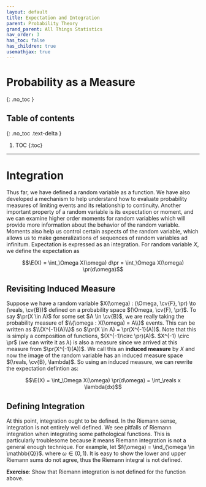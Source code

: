 ```yaml
---
layout: default
title: Expectation and Integration
parent: Probability Theory
grand_parent: All Things Statistics
nav_order: 3
has_toc: false
has_children: true
usemathjax: true
---
```


# Probability as a Measure
{: .no_toc }

## Table of contents
{: .no_toc .text-delta }

1. TOC
{:toc}

---

$\newcommand{\reals}{\mathbb{R}}$ $\newcommand{\nats}{\mathbb{N}}$ $\newcommand{\ind}{\mathbb{1}}$  $\newcommand{\pr}{\mathbb{P}}$ $\newcommand{\cv}[1]{\mathcal{#1}}$ $\newcommand{\nul}{\varnothing}$ $\newcommand{\eps}{\varepsilon}$ $\newcommand{\E}{\mathbb{E}}$ 

# Integration

Thus far, we have defined a random variable as a function. We have also developed a mechanism to help understand how to evaluate probability measures of limiting events and its relationship to continuity. Another important property of a random variable is its expectation or moment, and we can examine higher order moments for random variables which will provide more information about the behavior of the random variable. Moments also help us control certain aspects of the random variable, which allows us to make generalizations of sequences of random variables ad infinitum. Expectation is expressed as an integration. For random variable $X$, we define the expectation as

$$\E(X) = \int_\Omega X(\omega) d\pr = \int_\Omega X(\omega) \pr(d\omega)$$

## Revisiting Induced Measure

Suppose we have a random variable $X(\omega) : (\Omega, \cv{F}, \pr) \to (\reals, \cv{B})$ defined on a probability space $(\Omega, \cv{F}, \pr)$. To say $\pr(X \in A)$ for some set $A \in \cv{B}$, we are really taking the probability measure of $\\{\omega : X(\omega) = A\\}$ events. This can be written as $\\{X^{-1}(A)\\}$ so $\pr(X \in A) = \pr(X^{-1}(A))$. Note that this is simply a composition of functions, $(X^{-1}\circ \pr)(A)$. $X^{-1} \circ \pr$ (we can write it as $\lambda$) is also a measure since we arrived at this measure from $\pr(X^{-1}(A))$. We call this an **induced measure** by $X$ and now the image of the random variable has an induced measure space $(\reals, \cv{B}, \lambda)$. So using an induced measure, we can rewrite the expectation defintion as:

$$\E(X) = \int_\Omega X(\omega) \pr(d\omega) = \int_\reals x \lambda(dx)$$

## Defining Integration

At this point, integration ought to be defined. In the Riemann sense, integration is not entirely well defined. We see pitfalls of Riemann integration when integrating some pathological functions. This is particularly troublesome because it means Riemann integration is not a general enough technique. For example, let $f(\omega) = \ind_{\omega \in \mathbb{Q}}$. where $\omega \in (0,1)$. It is easy to show the lower and upper Riemann sums do not agree, thus the Riemann integral is not defined. 

**Exercise**: Show that Riemann integration is not defined for the function above.



